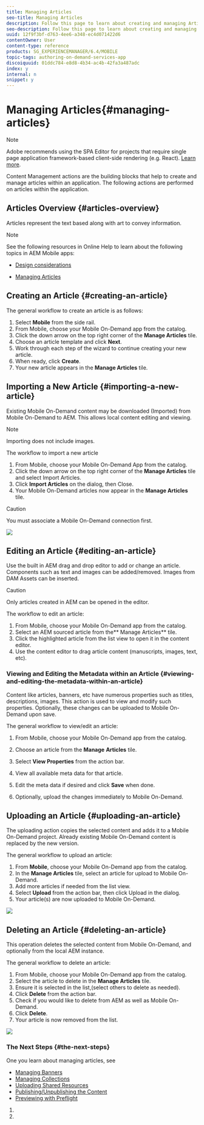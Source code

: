 ```yaml
---
title: Managing Articles
seo-title: Managing Articles
description: Follow this page to learn about creating and managing Articles.
seo-description: Follow this page to learn about creating and managing Articles.
uuid: 12f9f3bf-d763-4ee6-a348-ec4d071422d6
contentOwner: User
content-type: reference
products: SG_EXPERIENCEMANAGER/6.4/MOBILE
topic-tags: authoring-on-demand-services-app
discoiquuid: 01ddc784-e8d8-4b34-ac4b-42fa3a487adc
index: y
internal: n
snippet: y
---
```


# Managing Articles{#managing-articles}

>[!NOTE]
>
>Adobe recommends using the SPA Editor for projects that require single page application framework-based client-side rendering (e.g. React). [Learn more](../../sites/developing/using/spa-overview.md).

Content Management actions are the building blocks that help to create and manage articles within an application. The following actions are performed on articles within the application.

## Articles Overview {#articles-overview}

Articles represent the text based along with art to convey information.

>[!NOTE]
>
>See the following resources in Online Help to learn about the following topics in AEM Mobile apps:
>
>* [Design considerations](https://helpx.adobe.com/digital-publishing-solution/help/design-app.html)
>
>* [Managing Articles](https://helpx.adobe.com/digital-publishing-solution/help/creating-articles.html)
>

## Creating an Article {#creating-an-article}

The general workflow to create an article is as follows:

1. Select **Mobile** from the side rail.
1. From Mobile, choose your Mobile On-Demand app from the catalog.
1. Click the down arrow on the top right corner of the **Manage Articles** tile.
1. Choose an article template and click **Next**.
1. Work through each step of the wizard to continue creating your new article.
1. When ready, click **Create**.
1. Your new article appears in the **Manage Articles** tile.

## Importing a New Article {#importing-a-new-article}

Existing Mobile On-Demand content may be downloaded (Imported) from Mobile On-Demand to AEM. This allows local content editing and viewing.

>[!NOTE]
>
>Importing does not include images.

The workflow to import a new article

1. From Mobile, choose your Mobile On-Demand App from the catalog.
1. Click the down arrow on the top right corner of the **Manage Articles** tile and select Import Articles.
1. Click **Import Articles** on the dialog, then Close.
1. Your Mobile On-Demand articles now appear in the **Manage Articles** tile.

>[!CAUTION]
>
>You must associate a Mobile On-Demand connection first.

![](assets/chlimage_1-3.gif)

## Editing an Article {#editing-an-article}

Use the built in AEM drag and drop editor to add or change an article. Components such as text and images can be added/removed. Images from DAM Assets can be inserted.

>[!CAUTION]
>
>Only articles created in AEM can be opened in the editor.

The workflow to edit an article:

1. From Mobile, choose your Mobile On-Demand app from the catalog.
1. Select an AEM sourced article from the** Manage Articles** tile.
1. Click the highlighted article from the list view to open it in the content editor.
1. Use the content editor to drag article content (manuscripts, images, text, etc).

### Viewing and Editing the Metadata within an Article {#viewing-and-editing-the-metadata-within-an-article}

Content like articles, banners, etc have numerous properties such as titles, descriptions, images. This action is used to view and modify such properties. Optionally, these changes can be uploaded to Mobile On-Demand upon save.

The general workflow to view/edit an article:

1. From Mobile, choose your Mobile On-Demand app from the catalog.
1. Choose an article from the **Manage** **Articles** tile.

1. Select **View Properties** from the action bar.
1. View all available meta data for that article.
1. Edit the meta data if desired and click **Save** when done.
1. Optionally, upload the changes immediately to Mobile On-Demand.

## Uploading an Article {#uploading-an-article}

The uploading action copies the selected content and adds it to a Mobile On-Demand project. Already existing Mobile On-Demand content is replaced by the new version.

The general workflow to upload an article:

1. From **Mobile**, choose your Mobile On-Demand app from the catalog.
1. In the **Manage Articles** tile, select an article for upload to Mobile On-Demand.
1. Add more articles if needed from the list view.
1. Select **Upload** from the action bar, then click Upload in the dialog.
1. Your article(s) are now uploaded to Mobile On-Demand.

![](assets/chlimage_1-4.gif)

## Deleting an Article {#deleting-an-article}

This operation deletes the selected content from Mobile On-Demand, and optionally from the local AEM instance.

The general workflow to delete an article:

1. From Mobile, choose your Mobile On-Demand app from the catalog.
1. Select the article to delete in the **Manage Articles** tile.
1. Ensure it is selected in the list,(select others to delete as needed).
1. Click **Delete** from the action bar.
1. Check if you would like to delete from AEM as well as Mobile On-Demand.
1. Click **Delete**.
1. Your article is now removed from the list.

![](assets/chlimage_1-5.gif)

### The Next Steps {#the-next-steps}

One you learn about managing articles, see

* [Managing Banners](../../mobile/using/mobile-on-demand-managing-banners.md)
* [Managing Collections](../../mobile/using/mobile-on-demand-managing-collections.md)
* [Uploading Shared Resources](../../mobile/using/mobile-on-demand-shared-resources.md)
* [Publishing/Unpublishing the Content](../../mobile/using/mobile-on-demand-publishing-unpublishing.md)
* [Previewing with Preflight](../../mobile/using/aem-mobile-manage-ondemand-services.md)

1.

1.

